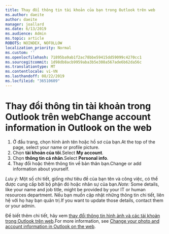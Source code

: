 ```yaml
---
title: Thay đổi thông tin tài khoản của bạn trong Outlook trên web
ms.author: daeite
author: daeite
manager: joallard
ms.date: 6/13/2019
ms.audience: Admin
ms.topic: article
ROBOTS: NOINDEX, NOFOLLOW
localization_priority: Normal
ms.custom: ''
ms.openlocfilehash: 71895ba9ab1f2ac78bbe59415dd59099c4270cc1
ms.sourcegitcommit: 1d98db8acb9959aba3b5e308a567ade6b62da56c
ms.translationtype: MT
ms.contentlocale: vi-VN
ms.lasthandoff: 08/22/2019
ms.locfileid: "36510609"
---
```

# <a name="change-account-information-in-outlook-on-the-web"></a><span data-ttu-id="8331b-102">Thay đổi thông tin tài khoản trong Outlook trên web</span><span class="sxs-lookup"><span data-stu-id="8331b-102">Change account information in Outlook on the web</span></span>

1. <span data-ttu-id="8331b-103">Ở đầu trang, chọn hình ảnh tên hoặc hồ sơ của bạn.</span><span class="sxs-lookup"><span data-stu-id="8331b-103">At the top of the page, select your name or profile picture.</span></span>
1. <span data-ttu-id="8331b-104">Chọn **tài khoản của tôi**.</span><span class="sxs-lookup"><span data-stu-id="8331b-104">Select **My account**.</span></span>
1. <span data-ttu-id="8331b-105">Chọn **thông tin cá nhân**.</span><span class="sxs-lookup"><span data-stu-id="8331b-105">Select **Personal info**.</span></span>
1. <span data-ttu-id="8331b-106">Thay đổi hoặc thêm thông tin về bản thân bạn.</span><span class="sxs-lookup"><span data-stu-id="8331b-106">Change or add information about yourself.</span></span>

<span data-ttu-id="8331b-107">*Lưu ý:* Một số chi tiết, giống như tiêu đề của bạn tên và công việc, có thể được cung cấp bởi bộ phận đó hoặc nhân sự của bạn.</span><span class="sxs-lookup"><span data-stu-id="8331b-107">*Note:* Some details, like your name and job title, might be provided by your IT or human resources department.</span></span> <span data-ttu-id="8331b-108">Nếu bạn muốn cập nhật những thông tin chi tiết, liên hệ với họ hay bạn quản trị.</span><span class="sxs-lookup"><span data-stu-id="8331b-108">If you want to update those details, contact them or your admin.</span></span>

<span data-ttu-id="8331b-109">Để biết thêm chi tiết, hãy xem [thay đổi thông tin hình ảnh và các tài khoản trong Outlook trên web](https://support.office.com/article/b2dbb289-851d-4bed-93c3-3e136f5659ec).</span><span class="sxs-lookup"><span data-stu-id="8331b-109">For more information, see [Change your photo and account information in Outlook on the web](https://support.office.com/article/b2dbb289-851d-4bed-93c3-3e136f5659ec).</span></span>